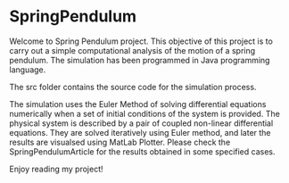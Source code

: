# SpringPendulum
Welcome to Spring Pendulum project. This objective of this project is to carry out a simple computational analysis of the motion of a spring pendulum. The simulation has been programmed in Java programming language. 

The src folder contains the source code for the simulation process. 

The simulation uses the Euler Method of solving differential equations numerically when a set of initial conditions of the system is provided. The physical system is described by a pair of coupled non-linear differential equations. They are solved iteratively using Euler method, and later the results are visualsed using MatLab Plotter. Please check the SpringPendulumArticle for the results obtained in some specified cases.

Enjoy reading my project!



